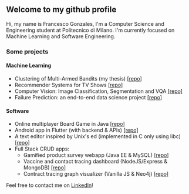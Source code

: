 ## Welcome to my github profile


Hi, my name is Francesco Gonzales, I'm a Computer Science and Engineering student at Politecnico di Milano. I'm currently focused on Machine Learning and Software Engineering.

### Some projects
#### Machine Learning
 - Clustering of Multi-Armed Bandits (my thesis) [[repo]](https://github.com/fulcus/clustering-bandits)
 - Recommender Systems for TV Shows [[repo]](https://github.com/fulcus/recommender-systems-challenge)
 - Computer Vision: Image Classification, Segmentation and VQA [[repo]](https://github.com/fulcus/3neurons-artificial-neural-networks-and-deep-learning)
 - Failure Prediction: an end-to-end data science project [[repo]](https://github.com/fulcus/data-mining-and-text-mining-challenge)
 #### Software
 - Online multiplayer Board Game in Java [[repo]](https://github.com/fulcus/ing-sw-2020-gonzales-latino-fabris)
 - Android app in Flutter (with backend & APIs) [[repo]](https://github.com/fulcus/urbanhunt)
 - A text editor inspired by Unix's ed (implemented in C only using libc) [[repo]](https://github.com/fulcus/text-editor)
- Full Stack CRUD apps:
  -  Gamified product survey webapp (Java EE & MySQL) [[repo]](https://github.com/fulcus/marketing-app)
  -  Vaccine and contact tracing dashboard (NodeJS/Express & MongoDB) [[repo]](https://github.com/fulcus/mongodb-covid19-db) 
  -  Contract tracing graph visualizer (Vanilla JS & Neo4j) [[repo]](https://github.com/fulcus/neo4j-covid19-db)

Feel free to contact me on [LinkedIn](https://www.linkedin.com/in/francescogonzales/)!
